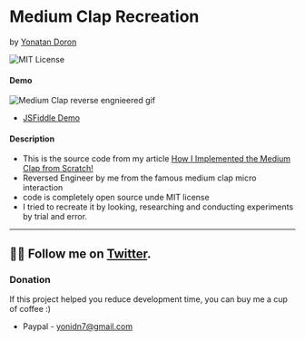 # Medium Clap Recreation
by [Yonatan Doron](https://twitter.com/jodoron)

![MIT License](https://badgen.net/badge/license/MIT/blue "MIT License")

#### Demo
![Medium Clap reverse engnieered gif](https://media.giphy.com/media/vlIRUOU5a6oboTAeV4/giphy.gif)

* [JSFiddle Demo](https://jsfiddle.net/urft14zr/425/)

#### Description
* This is the source code from my article [How I Implemented the Medium Clap from Scratch!](https://medium.com/hackernoon/how-i-implemented-the-medium-clap-from-scratch-4a16ac90ad3b)
* Reversed Engineer by me from the famous medium clap micro interaction 
* code is completely open source unde MIT license
* I tried to recreate it by looking, researching and conducting experiments by trial and error.

---
👨‍💻 Follow me on [Twitter](https://twitter.com/jodoron).
---

### Donation
If this project helped you reduce development time, you can buy me a cup of coffee :)

* Paypal - yonidn7@gmail.com
